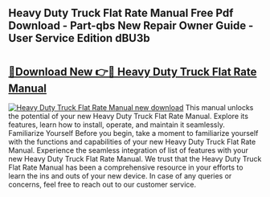 ## Heavy Duty Truck Flat Rate Manual Free Pdf Download - Part-qbs New Repair Owner Guide - User Service Edition dBU3b

# <h2><a href="http://bc38065.oget.top/?id=Heavy+Duty+Truck+Flat+Rate+Manual">🔗Download New 👉🔴 Heavy Duty Truck Flat Rate Manual</a></h2>

[![Heavy Duty Truck Flat Rate Manual new download](https://i.imgur.com/5g1atiW.png)](http://bc38065.oget.top/?id=Heavy+Duty+Truck+Flat+Rate+Manual)
This manual unlocks the potential of your new Heavy Duty Truck Flat Rate Manual. Explore its features, learn how to install, operate, and maintain it seamlessly. Familiarize Yourself Before you begin, take a moment to familiarize yourself with the functions and capabilities of your new Heavy Duty Truck Flat Rate Manual. Experience the seamless integration of list of features with your new Heavy Duty Truck Flat Rate Manual. We trust that the Heavy Duty Truck Flat Rate Manual has been a comprehensive resource in your efforts to learn the ins and outs of your new device. In case of any queries or concerns, feel free to reach out to our customer service.
